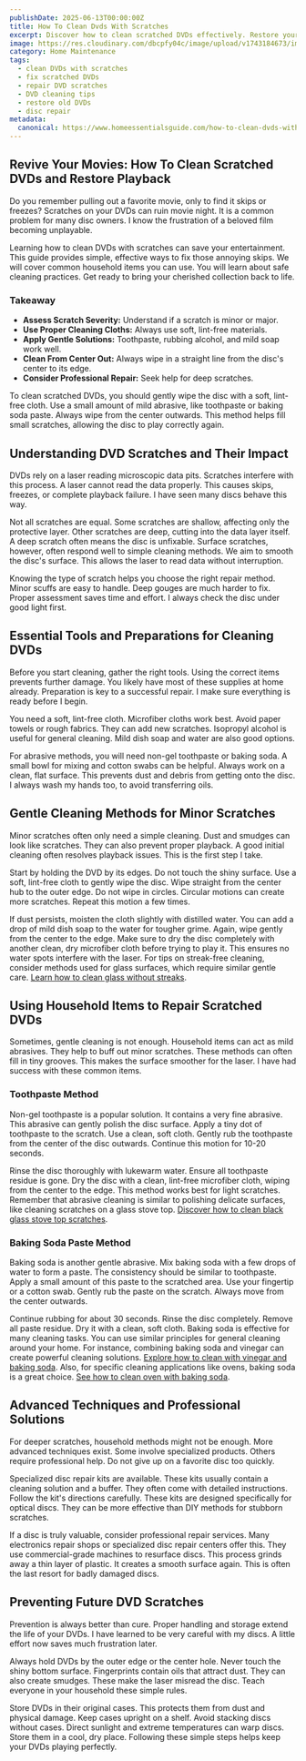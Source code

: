 ```yaml
---
publishDate: 2025-06-13T00:00:00Z
title: How To Clean Dvds With Scratches
excerpt: Discover how to clean scratched DVDs effectively. Restore your favorite movies and games with simple household methods and proper care.
image: https://res.cloudinary.com/dbcpfy04c/image/upload/v1743184673/images_k6zam3.png
category: Home Maintenance
tags:
  - clean DVDs with scratches
  - fix scratched DVDs
  - repair DVD scratches
  - DVD cleaning tips
  - restore old DVDs
  - disc repair
metadata:
  canonical: https://www.homeessentialsguide.com/how-to-clean-dvds-with-scratches
---
```


## Revive Your Movies: How To Clean Scratched DVDs and Restore Playback

Do you remember pulling out a favorite movie, only to find it skips or freezes? Scratches on your DVDs can ruin movie night. It is a common problem for many disc owners. I know the frustration of a beloved film becoming unplayable.

Learning how to clean DVDs with scratches can save your entertainment. This guide provides simple, effective ways to fix those annoying skips. We will cover common household items you can use. You will learn about safe cleaning practices. Get ready to bring your cherished collection back to life.

### Takeaway

*   **Assess Scratch Severity:** Understand if a scratch is minor or major.
*   **Use Proper Cleaning Cloths:** Always use soft, lint-free materials.
*   **Apply Gentle Solutions:** Toothpaste, rubbing alcohol, and mild soap work well.
*   **Clean From Center Out:** Always wipe in a straight line from the disc's center to its edge.
*   **Consider Professional Repair:** Seek help for deep scratches.

To clean scratched DVDs, you should gently wipe the disc with a soft, lint-free cloth. Use a small amount of mild abrasive, like toothpaste or baking soda paste. Always wipe from the center outwards. This method helps fill small scratches, allowing the disc to play correctly again.

## Understanding DVD Scratches and Their Impact

DVDs rely on a laser reading microscopic data pits. Scratches interfere with this process. A laser cannot read the data properly. This causes skips, freezes, or complete playback failure. I have seen many discs behave this way.

Not all scratches are equal. Some scratches are shallow, affecting only the protective layer. Other scratches are deep, cutting into the data layer itself. A deep scratch often means the disc is unfixable. Surface scratches, however, often respond well to simple cleaning methods. We aim to smooth the disc's surface. This allows the laser to read data without interruption.

Knowing the type of scratch helps you choose the right repair method. Minor scuffs are easy to handle. Deep gouges are much harder to fix. Proper assessment saves time and effort. I always check the disc under good light first.

## Essential Tools and Preparations for Cleaning DVDs

Before you start cleaning, gather the right tools. Using the correct items prevents further damage. You likely have most of these supplies at home already. Preparation is key to a successful repair. I make sure everything is ready before I begin.

You need a soft, lint-free cloth. Microfiber cloths work best. Avoid paper towels or rough fabrics. They can add new scratches. Isopropyl alcohol is useful for general cleaning. Mild dish soap and water are also good options.

For abrasive methods, you will need non-gel toothpaste or baking soda. A small bowl for mixing and cotton swabs can be helpful. Always work on a clean, flat surface. This prevents dust and debris from getting onto the disc. I always wash my hands too, to avoid transferring oils.

## Gentle Cleaning Methods for Minor Scratches

Minor scratches often only need a simple cleaning. Dust and smudges can look like scratches. They can also prevent proper playback. A good initial cleaning often resolves playback issues. This is the first step I take.

Start by holding the DVD by its edges. Do not touch the shiny surface. Use a soft, lint-free cloth to gently wipe the disc. Wipe straight from the center hub to the outer edge. Do not wipe in circles. Circular motions can create more scratches. Repeat this motion a few times.

If dust persists, moisten the cloth slightly with distilled water. You can add a drop of mild dish soap to the water for tougher grime. Again, wipe gently from the center to the edge. Make sure to dry the disc completely with another clean, dry microfiber cloth before trying to play it. This ensures no water spots interfere with the laser. For tips on streak-free cleaning, consider methods used for glass surfaces, which require similar gentle care. [Learn how to clean glass without streaks](https://homeessentialsguide.com/how-to-clean-glass-without-streaks).

## Using Household Items to Repair Scratched DVDs

Sometimes, gentle cleaning is not enough. Household items can act as mild abrasives. They help to buff out minor scratches. These methods can often fill in tiny grooves. This makes the surface smoother for the laser. I have had success with these common items.

### Toothpaste Method

Non-gel toothpaste is a popular solution. It contains a very fine abrasive. This abrasive can gently polish the disc surface. Apply a tiny dot of toothpaste to the scratch. Use a clean, soft cloth. Gently rub the toothpaste from the center of the disc outwards. Continue this motion for 10-20 seconds.

Rinse the disc thoroughly with lukewarm water. Ensure all toothpaste residue is gone. Dry the disc with a clean, lint-free microfiber cloth, wiping from the center to the edge. This method works best for light scratches. Remember that abrasive cleaning is similar to polishing delicate surfaces, like cleaning scratches on a glass stove top. [Discover how to clean black glass stove top scratches](https://homeessentialsguide.com/how-to-clean-black-glass-stove-top-scratches).

### Baking Soda Paste Method

Baking soda is another gentle abrasive. Mix baking soda with a few drops of water to form a paste. The consistency should be similar to toothpaste. Apply a small amount of this paste to the scratched area. Use your fingertip or a cotton swab. Gently rub the paste on the scratch. Always move from the center outwards.

Continue rubbing for about 30 seconds. Rinse the disc completely. Remove all paste residue. Dry it with a clean, soft cloth. Baking soda is effective for many cleaning tasks. You can use similar principles for general cleaning around your home. For instance, combining baking soda and vinegar can create powerful cleaning solutions. [Explore how to clean with vinegar and baking soda](https://homeessentialsguide.com/how-to-clean-with-vinegar-and-baking-soda). Also, for specific cleaning applications like ovens, baking soda is a great choice. [See how to clean oven with baking soda](https://homeessentialsguide.com/how-to-clean-oven-with-baking-soda).

## Advanced Techniques and Professional Solutions

For deeper scratches, household methods might not be enough. More advanced techniques exist. Some involve specialized products. Others require professional help. Do not give up on a favorite disc too quickly.

Specialized disc repair kits are available. These kits usually contain a cleaning solution and a buffer. They often come with detailed instructions. Follow the kit's directions carefully. These kits are designed specifically for optical discs. They can be more effective than DIY methods for stubborn scratches.

If a disc is truly valuable, consider professional repair services. Many electronics repair shops or specialized disc repair centers offer this. They use commercial-grade machines to resurface discs. This process grinds away a thin layer of plastic. It creates a smooth surface again. This is often the last resort for badly damaged discs.

## Preventing Future DVD Scratches

Prevention is always better than cure. Proper handling and storage extend the life of your DVDs. I have learned to be very careful with my discs. A little effort now saves much frustration later.

Always hold DVDs by the outer edge or the center hole. Never touch the shiny bottom surface. Fingerprints contain oils that attract dust. They can also create smudges. These make the laser misread the disc. Teach everyone in your household these simple rules.

Store DVDs in their original cases. This protects them from dust and physical damage. Keep cases upright on a shelf. Avoid stacking discs without cases. Direct sunlight and extreme temperatures can warp discs. Store them in a cool, dry place. Following these simple steps helps keep your DVDs playing perfectly.